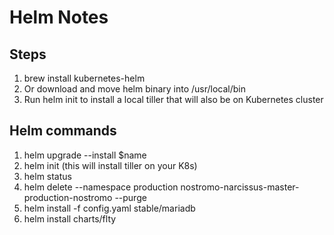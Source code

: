 # Helm Notes

## Steps

1. brew install kubernetes-helm
2. Or download and move helm binary into /usr/local/bin
3. Run helm init to install a local tiller that will also be on Kubernetes cluster

## Helm commands

1. helm upgrade --install $name
2. helm init (this will install tiller on your K8s)
3. helm status
4. helm delete --namespace production  nostromo-narcissus-master-production-nostromo --purge
5. helm install -f config.yaml stable/mariadb
6. helm install charts/flty
